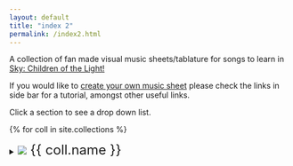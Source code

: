 ```yaml
---
layout: default
title: "index 2"
permalink: /index2.html
---
```


<p>A collection of fan made visual music sheets/tablature for songs to learn in <a href="https://thatskygame.com/">Sky: Children of the Light!</a></p>
<p>If you would like to <a href="./make-your-own-sheet.html">create your own music sheet</a> please check the links in side bar for a tutorial, amongst other useful links.</p>
Click a section to see a drop down list.


{% for coll in site.collections %}
<details>
  <summary><font size="5"><img src="{{ coll.directory | escape }}/logo.png"> {{ coll.name }} </font></summary>
  <ul>
  {% for file in coll.files %}
    <li><a href="{{ coll.directory | escape }}{{ file.path | escape }}">{{ file.basename }}</a> </li>
  {% endfor %}
  </ul>
{% endfor %}


<h1>Index of all HTML files in /</h1>
  <ul>
    {% for url in site.html_pages %}
    <li><a href="{{ site.baseurl | escape }}{{ url.path | escape }}">{{ url.path | escape }}</a> </li>
    {% endfor %}
  </ul>
